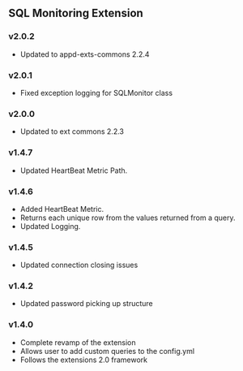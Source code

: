 ## SQL Monitoring Extension
### v2.0.2
* Updated to appd-exts-commons 2.2.4

### v2.0.1
* Fixed exception logging for SQLMonitor class 

### v2.0.0
* Updated to ext commons 2.2.3

### v1.4.7

* Updated HeartBeat Metric Path.


### v1.4.6

* Added HeartBeat Metric.
* Returns each unique row from the values returned from a query.
* Updated Logging.

### v1.4.5
* Updated connection closing issues

### v1.4.2
* Updated password picking up structure

### v1.4.0

* Complete revamp of the extension
* Allows user to add custom queries to the config.yml
* Follows the extensions 2.0 framework


